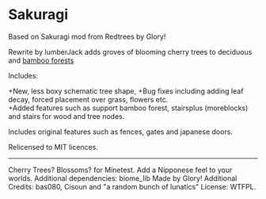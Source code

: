 # Sakuragi
Based on Sakuragi mod from Redtrees by Glory!

Rewrite by lumberJack adds groves of blooming cherry trees to deciduous and [bamboo forests](https:github.com/kakalak-lumberJack/bamboo_forest)

Includes:

+New, less boxy schematic tree shape, 
+Bug fixes including adding leaf decay, forced placement over grass, flowers etc.  
+Added features such as support bamboo forest, stairsplus (moreblocks) and stairs for wood and tree nodes.

Includes original features such as fences, gates and japanese doors.

Relicensed to MIT licences.

------------------------------------------
Cherry Trees? Blossoms? for Minetest.
Add a Nipponese feel to your worlds.
Additional dependencies: biome_lib
Made by Glory!
Additional Credits: bas080, Cisoun and "a random bunch of lunatics"
License: WTFPL.